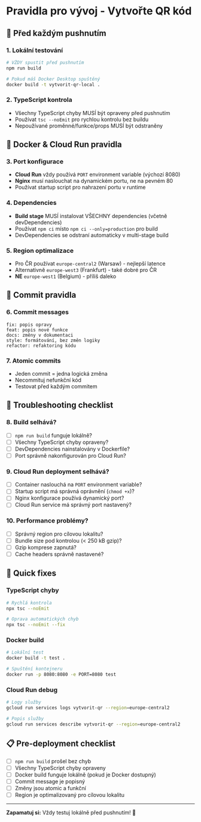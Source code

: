 # Pravidla pro vývoj - Vytvořte QR kód

## 🚀 Před každým pushnutím

### 1. Lokální testování
```bash
# VŽDY spustit před pushnutím
npm run build

# Pokud máš Docker Desktop spuštěný
docker build -t vytvorit-qr-local .
```

### 2. TypeScript kontrola
- Všechny TypeScript chyby MUSÍ být opraveny před pushnutím
- Používat `tsc --noEmit` pro rychlou kontrolu bez buildu
- Nepoužívané proměnné/funkce/props MUSÍ být odstraněny

## 🐳 Docker & Cloud Run pravidla

### 3. Port konfigurace
- **Cloud Run** vždy používá `PORT` environment variable (výchozí 8080)
- **Nginx** musí naslouchat na dynamickém portu, ne na pevném 80
- Používat startup script pro nahrazení portu v runtime

### 4. Dependencies
- **Build stage** MUSÍ instalovat VŠECHNY dependencies (včetně devDependencies)
- Používat `npm ci` místo `npm ci --only=production` pro build
- DevDependencies se odstraní automaticky v multi-stage build

### 5. Region optimalizace
- Pro ČR používat `europe-central2` (Warsaw) - nejlepší latence
- Alternativně `europe-west3` (Frankfurt) - také dobré pro ČR
- **NE** `europe-west1` (Belgium) - příliš daleko

## 📝 Commit pravidla

### 6. Commit messages
```
fix: popis opravy
feat: popis nové funkce
docs: změny v dokumentaci
style: formátování, bez změn logiky
refactor: refaktoring kódu
```

### 7. Atomic commits
- Jeden commit = jedna logická změna
- Necommituj nefunkční kód
- Testovat před každým commitem

## 🔧 Troubleshooting checklist

### 8. Build selhává?
- [ ] `npm run build` funguje lokálně?
- [ ] Všechny TypeScript chyby opraveny?
- [ ] DevDependencies nainstalovány v Dockerfile?
- [ ] Port správně nakonfigurován pro Cloud Run?

### 9. Cloud Run deployment selhává?
- [ ] Container naslouchá na `PORT` environment variable?
- [ ] Startup script má správná oprávnění (`chmod +x`)?
- [ ] Nginx konfigurace používá dynamický port?
- [ ] Cloud Run service má správný port nastavený?

### 10. Performance problémy?
- [ ] Správný region pro cílovou lokalitu?
- [ ] Bundle size pod kontrolou (< 250 kB gzip)?
- [ ] Gzip komprese zapnutá?
- [ ] Cache headers správně nastavené?

## 🎯 Quick fixes

### TypeScript chyby
```bash
# Rychlá kontrola
npx tsc --noEmit

# Oprava automatických chyb
npx tsc --noEmit --fix
```

### Docker build
```bash
# Lokální test
docker build -t test .

# Spuštění kontejneru
docker run -p 8080:8080 -e PORT=8080 test
```

### Cloud Run debug
```bash
# Logy služby
gcloud run services logs vytvorit-qr --region=europe-central2

# Popis služby
gcloud run services describe vytvorit-qr --region=europe-central2
```

## 📋 Pre-deployment checklist

- [ ] `npm run build` prošel bez chyb
- [ ] Všechny TypeScript chyby opraveny
- [ ] Docker build funguje lokálně (pokud je Docker dostupný)
- [ ] Commit message je popisný
- [ ] Změny jsou atomic a funkční
- [ ] Region je optimalizovaný pro cílovou lokalitu

---

**Zapamatuj si:** Vždy testuj lokálně před pushnutím! 🚀
